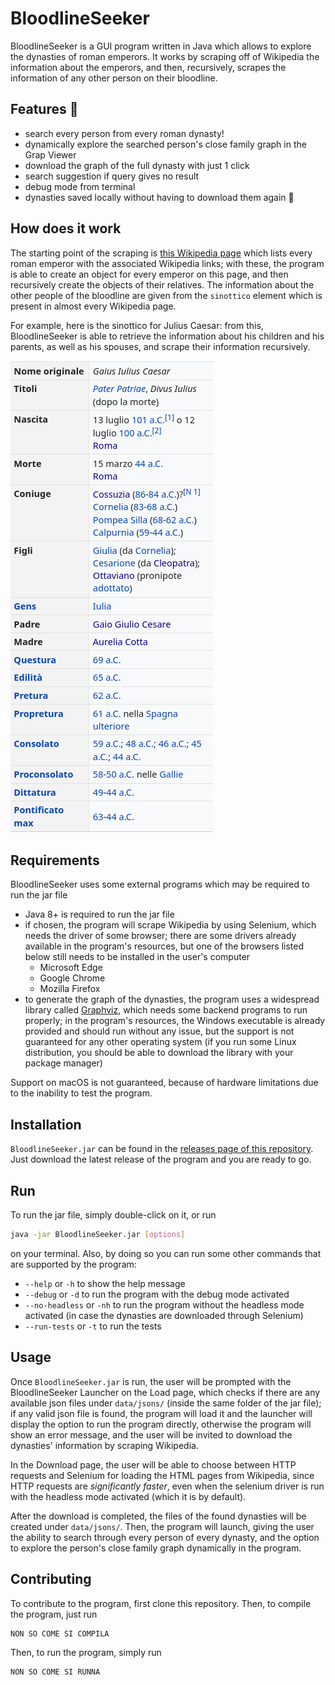 # BloodlineSeeker

BloodlineSeeker is a GUI program written in Java which allows to explore the dynasties of roman emperors. It works by scraping off of Wikipedia the information about the emperors, and then, recursively, scrapes the information of any other person on their bloodline.

## Features 🚀

- search every person from every roman dynasty!
- dynamically explore the searched person's close family graph in the Grap Viewer
- download the graph of the full dynasty with just 1 click
- search suggestion if query gives no result
- debug mode from terminal
- dynasties saved locally without having to download them again 🥱

## How does it work

The starting point of the scraping is [this Wikipedia page](https://it.wikipedia.org/wiki/Imperatori_romani) which lists every roman emperor with the associated Wikipedia links; with these, the program is able to create an object for every emperor on this page, and then recursively create the objects of their relatives. The information about the other people of the bloodline are given from the `sinottico` element which is present in almost every Wikipedia page.

For example, here is the sinottico for Julius Caesar: from this, BloodlineSeeker is able to retrieve the information about his children and his parents, as well as his spouses, and scrape their information recursively.

![Julius Caesar's "sinottico"](repo_assets/sinottico.png)

## Requirements

BloodlineSeeker uses some external programs which may be required to run the jar file

- Java 8+ is required to run the jar file
- if chosen, the program will scrape Wikipedia by using Selenium, which needs the driver of some browser; there are some drivers already available in the program's resources, but one of the browsers listed below still needs to be installed in the user's computer
  - Microsoft Edge
  - Google Chrome
  - Mozilla Firefox
- to generate the graph of the dynasties, the program uses a widespread library called [Graphviz](https://graphviz.org/), which needs some backend programs to run properly; in the program's resources, the Windows executable is already provided and should run without any issue, but the support is not guaranteed for any other operating system (if you run some Linux distribution, you should be able to download the library with your package manager)

Support on macOS is not guaranteed, because of hardware limitations due to the inability to test the program.

## Installation

`BloodlineSeeker.jar` can be found in the [releases page of this repository](https://github.com/Exyss/BloodlineSeeker/releases). Just download the latest release of the program and you are ready to go.

## Run

To run the jar file, simply double-click on it, or run

```sh
java -jar BloodlineSeeker.jar [options]
```

on your terminal. Also, by doing so you can run some other commands that are supported by the program:

- `--help` or `-h` to show the help message
- `--debug` or `-d` to run the program with the debug mode activated
- `--no-headless` or `-nh` to run the program without the headless mode activated (in case the dynasties are downloaded through Selenium)
- `--run-tests` or `-t` to run the tests

## Usage

Once `BloodlineSeeker.jar` is run, the user will be prompted with the BloodlineSeeker Launcher on the Load page, which checks if there are any available json files under `data/jsons/` (inside the same folder of the jar file); if any valid json file is found, the program will load it and the launcher will display the option to run the program directly, otherwise the program will show an error message, and the user will be invited to download the dynasties' information by scraping Wikipedia.

In the Download page, the user will be able to choose between HTTP requests and Selenium for loading the HTML pages from Wikipedia, since HTTP requests are *significantly faster*, even when the selenium driver is run with the headless mode activated (which it is by default).

After the download is completed, the files of the found dynasties will be created under `data/jsons/`. Then, the program will launch, giving the user the ability to search through every person of every dynasty, and the option to explore the person's close family graph dynamically in the program.

## Contributing

To contribute to the program, first clone this repository. Then, to compile the program, just run

```sh
NON SO COME SI COMPILA
```

Then, to run the program, simply run

```sh
NON SO COME SI RUNNA
```
